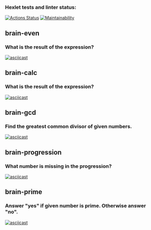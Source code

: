 ### Hexlet tests and linter status:
[![Actions Status](https://github.com/kos342/qa-auto-engineer-javascript-project-44/workflows/hexlet-check/badge.svg)](https://github.com/kos342/qa-auto-engineer-javascript-project-44/actions)
[![Maintainability](https://api.codeclimate.com/v1/badges/3d172f2ae44e90fd9da1/maintainability)](https://codeclimate.com/github/kos342/qa-auto-engineer-javascript-project-44/maintainability)
<h2>brain-even</h2>
<h3>What is the result of the expression?</h3>

[![asciicast](https://asciinema.org/a/x14zAsMyv9rwVQnyg92unA2x3.svg)](https://asciinema.org/a/x14zAsMyv9rwVQnyg92unA2x3)

<h2>brain-calc</h2>
<h3>What is the result of the expression?</h3>

[![asciicast](https://asciinema.org/a/mKQALucmixPQeVEk1j16gl33q.svg)](https://asciinema.org/a/mKQALucmixPQeVEk1j16gl33q)

<h2>brain-gcd</h2>
<h3>Find the greatest common divisor of given numbers.</h3>

[![asciicast](https://asciinema.org/a/XjiPjgWTVVbeIC0WWIJGmVSGn.svg)](https://asciinema.org/a/XjiPjgWTVVbeIC0WWIJGmVSGn)

<h2>brain-progression</h2>
<h3>What number is missing in the progression?</h3>

[![asciicast](https://asciinema.org/a/qWOfE4DUN3ie1TTUSzmT8V0C5.svg)](https://asciinema.org/a/qWOfE4DUN3ie1TTUSzmT8V0C5)

<h2>brain-prime</h2>
<h3>Answer "yes" if given number is prime. Otherwise answer "no".</h3>

[![asciicast](https://asciinema.org/a/vV2jXIcN7YE9l3FUAYSVQWsTC.svg)](https://asciinema.org/a/vV2jXIcN7YE9l3FUAYSVQWsTC)

